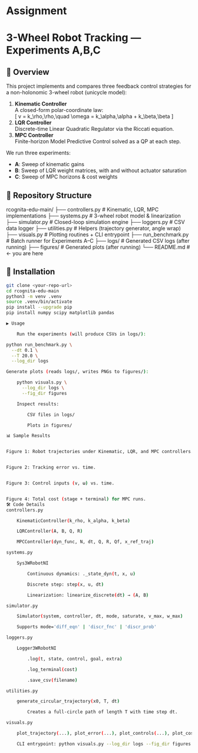 # Assignment
# 3-Wheel Robot Tracking — Experiments A,B,C

## 📖 Overview
This project implements and compares three feedback control strategies for a non-holonomic 3-wheel robot (unicycle model):

1. **Kinematic Controller**  
   A closed-form polar-coordinate law:  
   \[
     v = k_\rho\,\rho,\quad
     \omega = k_\alpha\,\alpha + k_\beta\,\beta
   \]
2. **LQR Controller**  
   Discrete-time Linear Quadratic Regulator via the Riccati equation.
3. **MPC Controller**  
   Finite-horizon Model Predictive Control solved as a QP at each step.

We run three experiments:
- **A**: Sweep of kinematic gains  
- **B**: Sweep of LQR weight matrices, with and without actuator saturation  
- **C**: Sweep of MPC horizons & cost weights  

## 📁 Repository Structure

rcognita-edu-main/
├── controllers.py # Kinematic, LQR, MPC implementations
├── systems.py # 3-wheel robot model & linearization
├── simulator.py # Closed-loop simulation engine
├── loggers.py # CSV data logger
├── utilities.py # Helpers (trajectory generator, angle wrap)
├── visuals.py # Plotting routines + CLI entrypoint
├── run_benchmark.py # Batch runner for Experiments A–C
├── logs/ # Generated CSV logs (after running)
├── figures/ # Generated plots (after running)
└── README.md # ← you are here


## 🚀 Installation

```bash
git clone <your-repo-url>
cd rcognita-edu-main
python3 -m venv .venv
source .venv/bin/activate
pip install --upgrade pip
pip install numpy scipy matplotlib pandas

▶️ Usage

    Run the experiments (will produce CSVs in logs/):

python run_benchmark.py \
  --dt 0.1 \
  --T 20.0 \
  --log_dir logs

Generate plots (reads logs/, writes PNGs to figures/):

    python visuals.py \
      --log_dir logs \
      --fig_dir figures

    Inspect results:

        CSV files in logs/

        Plots in figures/

📊 Sample Results


Figure 1: Robot trajectories under Kinematic, LQR, and MPC controllers.


Figure 2: Tracking error vs. time.


Figure 3: Control inputs (v, ω) vs. time.


Figure 4: Total cost (stage + terminal) for MPC runs.
🛠️ Code Details
controllers.py

    KinematicController(k_rho, k_alpha, k_beta)

    LQRController(A, B, Q, R)

    MPCController(dyn_func, N, dt, Q, R, Qf, x_ref_traj)

systems.py

    Sys3WRobotNI

        Continuous dynamics: ._state_dyn(t, x, u)

        Discrete step: step(x, u, dt)

        Linearization: linearize_discrete(dt) → (A, B)

simulator.py

    Simulator(system, controller, dt, mode, saturate, v_max, w_max)

    Supports mode='diff_eqn' | 'discr_fnc' | 'discr_prob'

loggers.py

    Logger3WRobotNI

        .log(t, state, control, goal, extra)

        .log_terminal(cost)

        .save_csv(filename)

utilities.py

    generate_circular_trajectory(x0, T, dt)

        Creates a full-circle path of length T with time step dt.

visuals.py

    plot_trajectory(...), plot_error(...), plot_controls(...), plot_costs(...)

    CLI entrypoint: python visuals.py --log_dir logs --fig_dir figures
